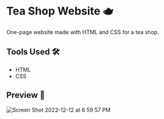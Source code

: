 # Tea Shop Website :teapot:
One-page website made with HTML and CSS for a tea shop. 

## Tools Used :hammer_and_wrench:
- HTML
- CSS 

## Preview :eyes:
![Screen Shot 2022-12-12 at 6 59 57 PM](https://user-images.githubusercontent.com/104726079/207200751-3a98f09f-7da1-4032-9169-bb5eb105bc0e.png)
